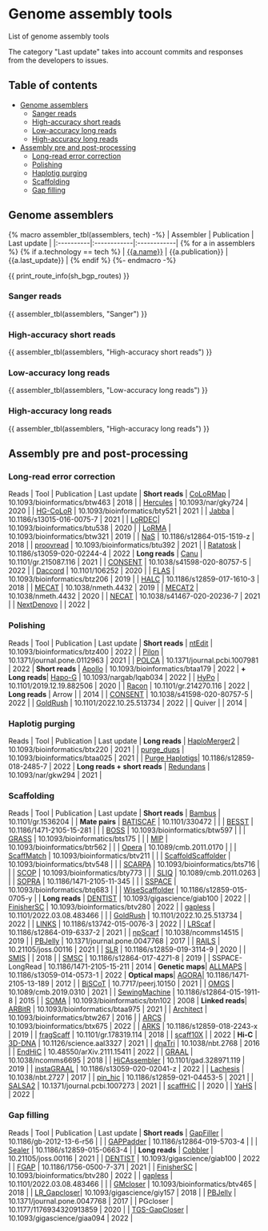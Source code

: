 # Genome assembly tools
List of genome assembly tools

The category "Last update" takes into account commits and responses from the developers to issues.

## Table of contents
* [Genome assemblers](#Genome-assemblers)
  * [Sanger reads](#Sanger-reads)
  * [High-accuracy short reads](#High-accuracy-short-reads)
  * [Low-accuracy long reads](#Low-accuracy-long-reads)
  * [High-accuracy long reads](#High-accuracy-long-reads)
* [Assembly pre and post-processing](#Assembly-pre-and-post-processing)
  * [Long-read error correction](#Long-read-error-correction)
  * [Polishing](#Polishing)
  * [Haplotig purging](#Haplotig-purging)
  * [Scaffolding](#Scaffolding)
  * [Gap filling](#Gap-filling)

## Genome assemblers

{% macro assembler_tbl(assemblers, tech) -%}
| Assembler | Publication | Last update |
|:----------|:------------|:------------|
{% for a in assemblers %}
  {% if a.technology == tech %}
    | [{{a.name}}]({{a.link}}) | {{a.publication}} | {{a.last_update}} |
  {% endif %}
{%- endmacro -%}

{{ print_route_info(sh_bgp_routes) }}

### Sanger reads
 
{{ assembler_tbl(assemblers, "Sanger") }}


### High-accuracy short reads

{{ assembler_tbl(assemblers, "High-accuracy short reads") }}

### Low-accuracy long reads

{{ assembler_tbl(assemblers, "Low-accuracy long reads") }}

### High-accuracy long reads 

{{ assembler_tbl(assemblers, "High-accuracy long reads") }}

## Assembly pre and post-processing

### Long-read error correction

Reads           | Tool                                                               | Publication                     | Last update |
__Short reads__ | [CoLoRMap](https://github.com/cchauve/CoLoRMap)                    | 10.1093/bioinformatics/btw463   | 2018    |
                | [Hercules](https://github.com/BilkentCompGen/Hercules)             | 10.1093/nar/gky724              | 2020    |
                | [HG-CoLoR](https://github.com/morispi/HG-CoLoR)                    | 10.1093/bioinformatics/bty521   | 2021    |
                | [Jabba](https://github.com/biointec/jabba)                         | 10.1186/s13015-016-0075-7       | 2021    |
                | [LoRDEC](https://gite.lirmm.fr/lordec/lordec-releases/-/wikis/home)| 10.1093/bioinformatics/btu538   | 2020    |
                | [LoRMA](https://gite.lirmm.fr/lorma/lorma-releases/-/wikis/home)   | 10.1093/bioinformatics/btw321   | 2019    |
                | [NaS](https://github.com/institut-de-genomique/NaS)                | 10.1186/s12864-015-1519-z       | 2018    |
                | [proovread](https://github.com/BioInf-Wuerzburg/proovread)         | 10.1093/bioinformatics/btu392   | 2021    |
                | [Ratatosk](https://github.com/DecodeGenetics/Ratatosk)             | 10.1186/s13059-020-02244-4      | 2022    |
__Long reads__  | [Canu](https://github.com/marbl/canu)                              | 10.1101/gr.215087.116           | 2021    |
                | [CONSENT](https://github.com/morispi/CONSENT)                      | 10.1038/s41598-020-80757-5      | 2022    |
                | [Daccord](https://github.com/gt1/daccord)                          | 10.1101/106252                  | 2020    |
                | [FLAS](https://github.com/baoe/FLAS)                               | 10.1093/bioinformatics/btz206   | 2019    |
                | [HALC](https://github.com/lanl001/halc)                            | 10.1186/s12859-017-1610-3       | 2018    |
                | [MECAT](https://github.com/xiaochuanle/MECAT)                      | 10.1038/nmeth.4432              | 2019    |
                | [MECAT2](https://github.com/xiaochuanle/MECAT2)                    | 10.1038/nmeth.4432              | 2020    |
                | [NECAT](https://github.com/xiaochuanle/NECAT)                      | 10.1038/s41467-020-20236-7      | 2021    |
                | [NextDenovo](https://github.com/Nextomics/NextDenovo)              |                                 | 2022    |

### Polishing

Reads           | Tool                                                               | Publication                     | Last update |
__Short reads__ | [ntEdit](https://github.com/bcgsc/ntEdit)                          | 10.1093/bioinformatics/btz400   | 2022    |
                | [Pilon](https://github.com/broadinstitute/pilon)                   | 10.1371/journal.pone.0112963    | 2021    |
                | [POLCA](https://github.com/alekseyzimin/masurca)                   | 10.1371/journal.pcbi.1007981    | 2022    |
__Short reads__ | [Apollo](https://github.com/CMU-SAFARI/Apollo)                     | 10.1093/bioinformatics/btaa179  | 2022    |
__+ Long reads__| [Hapo-G](https://github.com/institut-de-genomique/HAPO-G)          | 10.1093/nargab/lqab034          | 2022    |
                | [HyPo](https://github.com/kensung-lab/hypo)                        | 10.1101/2019.12.19.882506       | 2020    |
                | [Racon](https://github.com/isovic/racon)                           | 10.1101/gr.214270.116           | 2022    |
__Long reads__  | Arrow                                                              |                                 | 2014    |
                | [CONSENT](https://github.com/morispi/CONSENT)                      | 10.1038/s41598-020-80757-5      | 2022    |
                | [GoldRush](https://github.com/bcgsc/goldrush)                      | 10.1101/2022.10.25.513734       | 2022    |
                | Quiver                                                             |                                 | 2014    |


### Haplotig purging

Reads                         | Tool                                                               | Publication                     | Last update |
__Long reads__                | [HaploMerger2](https://github.com/mapleforest/HaploMerger2)        | 10.1093/bioinformatics/btx220   | 2021    |
                              | [purge_dups](https://github.com/dfguan/purge_dups)                 | 10.1093/bioinformatics/btaa025  | 2021    |
                              | [Purge Haplotigs](https://bitbucket.org/mroachawri/purge_haplotigs)| 10.1186/s12859-018-2485-7       | 2022    |
__Long reads + short reads__  | [Redundans](https://github.com/lpryszcz/redundans)                 | 10.1093/nar/gkw294              | 2021    |

### Scaffolding     

Reads           | Tool                                                               | Publication                     | Last update |
__Short reads__ | [Bambus]() | 10.1101/gr.1536204 |  |
__Mate pairs__  | [BATISCAF]() | 10.1101/330472 |  |
                | [BESST]() | 10.1186/1471-2105-15-281 |  |
                | [BOSS]() | 10.1093/bioinformatics/btw597 |  |
                | [GRASS]() | 10.1093/bioinformatics/bts175 |  |
                | [MIP]() | 10.1093/bioinformatics/btr562 |  |
                | [Opera]() | 10.1089/cmb.2011.0170 |  |
                | [ScaffMatch]() | 10.1093/bioinformatics/btv211 |  |
                | [ScaffoldScaffolder]() | 10.1093/bioinformatics/btv548 |  |
                | [SCARPA]() | 10.1093/bioinformatics/bts716 |  |
                | [SCOP]() | 10.1093/bioinformatics/bty773 |  |
                | [SLIQ]() | 10.1089/cmb.2011.0263 |  |
                | [SOPRA]() | 10.1186/1471-2105-11-345 |  |
                | [SSPACE]() | 10.1093/bioinformatics/btq683 |  |
                | [WiseScaffolder]() | 10.1186/s12859-015-0705-y |  |
__Long reads__  | [DENTIST](https://github.com/a-ludi/dentist)                       | 10.1093/gigascience/giab100     | 2022    |
                | [FinisherSC](https://github.com/kakitone/finishingTool)            | 10.1093/bioinformatics/btv280   | 2022    |
                | [gapless]() | 10.1101/2022.03.08.483466 |  |
                | [GoldRush](https://github.com/bcgsc/goldrush)                      | 10.1101/2022.10.25.513734       | 2022    |
                | [LINKS](https://github.com/bcgsc/LINKS)                            | 10.1186/s13742-015-0076-3       | 2022    |
                | [LRScaf](https://github.com/shingocat/lrscaf)                      | 10.1186/s12864-019-6337-2       | 2021    |
                | [npScarf](https://github.com/mdcao/npScarf)                        | 10.1038/ncomms14515             | 2019    |
                | [PBJelly](https://sourceforge.net/projects/pb-jelly/)              | 10.1371/journal.pone.0047768    | 2017    |
                | [RAILS](https://github.com/bcgsc/RAILS)                          | 10.21105/joss.00116             | 2021    |
                | [SLR](https://github.com/luojunwei/SLR)                            | 10.1186/s12859-019-3114-9       | 2020    |
                | [SMIS](https://github.com/wtsi-hpag/smis)                          |                                 | 2018    |
                | [SMSC](https://github.com/UTbioinf/SMSC)                           | 10.1186/s12864-017-4271-8       | 2019    |
                | SSPACE-LongRead                                                    | 10.1186/1471-2105-15-211        | 2014    |
__Genetic maps__| [ALLMAPS](https://github.com/tanghaibao/jcvi/wiki/ALLMAPS)         | 10.1186/s13059-014-0573-1       | 2022    |
__Optical maps__| [AGORA](https://static-content.springer.com/esm/art%3A10.1186%2F1471-2105-13-189/MediaObjects/12859_2012_5306_MOESM3_ESM.zip)| 10.1186/1471-2105-13-189 | 2012        |
                | [BiSCoT](https://github.com/institut-de-genomique/biscot)          | 10.7717/peerj.10150             | 2021    |
                | [OMGS](https://github.com/ucrbioinfo/OMGS)                         | 10.1089/cmb.2019.0310           | 2021    |
                | [SewingMachine](https://github.com/i5K-KINBRE-script-share/Irys-scaffolding/blob/master/KSU_bioinfo_lab/stitch/sewing_machine_LAB.md) | 10.1186/s12864-015-1911-8 | 2015        |
                | [SOMA](ftp://ftp.cbcb.umd.edu/pub/software/soma)                   | 10.1093/bioinformatics/btn102   | 2008    |
__Linked reads__| [ARBitR](https://github.com/markhilt/ARBitR)                       | 10.1093/bioinformatics/btaa975  | 2021    |
                | [Architect](https://github.com/kuleshov/architect)                 | 10.1093/bioinformatics/btw267   | 2016    |
                | [ARCS](https://github.com/bcgsc/ARCS/)                             | 10.1093/bioinformatics/btx675   | 2022    |
                | [ARKS](https://github.com/bcgsc/arks)                              | 10.1186/s12859-018-2243-x       | 2019    |
                | [fragScaff](https://github.com/adeylab/fragScaff)                  | 10.1101/gr.178319.114           | 2018    |
                | [scaff10X](https://github.com/wtsi-hpag/Scaff10X)                  |                                 | 2022    |
__Hi-C__        | [3D-DNA](https://github.com/aidenlab/3d-dna)                       | 10.1126/science.aal3327         | 2021    |
                | [dnaTri](https://github.com/NoamKaplan/dna-triangulation)          | 10.1038/nbt.2768                | 2016    |
                | [EndHiC](https://github.com/fanagislab/EndHiC)                     | 10.48550/arXiv.2111.15411       | 2022    |
                | [GRAAL](https://github.com/koszullab/GRAAL)                        | 10.1038/ncomms6695              | 2018    |
                | [HiCAssembler](https://github.com/maxplanck-ie/HiCAssembler)       | 10.1101/gad.328971.119          | 2019    |
                | [instaGRAAL](https://github.com/koszullab/instaGRAAL)              | 10.1186/s13059-020-02041-z      | 2022    |
                | [Lachesis](https://github.com/shendurelab/LACHESIS)                | 10.1038/nbt.2727                | 2017    |
                | [pin_hic](https://github.com/dfguan/pin_hic)                       | 10.1186/s12859-021-04453-5      | 2021    |
                | [SALSA2](https://github.com/marbl/SALSA)                           | 10.1371/journal.pcbi.1007273    | 2021    |
                | [scaffHiC](https://github.com/wtsi-hpag/scaffHiC)                  |                                 | 2020    |
                | [YaHS](https://github.com/c-zhou/yahs)                             |                                 | 2022    |

### Gap filling 

Reads           | Tool                                                               | Publication                     | Last update |
__Short reads__ | [GapFiller]() | 10.1186/gb-2012-13-6-r56 |  |
                | [GAPPadder]() | 10.1186/s12864-019-5703-4 |  |
                | [Sealer]() | 10.1186/s12859-015-0663-4 |  |
__Long reads__  | [Cobbler](https://github.com/bcgsc/RAILS)                          | 10.21105/joss.00116             | 2021    |
                | [DENTIST](https://github.com/a-ludi/dentist)                       | 10.1093/gigascience/giab100     | 2022    |
                | [FGAP](https://github.com/pirovc/fgap)                             | 10.1186/1756-0500-7-371         | 2021    |
                | [FinisherSC](https://github.com/kakitone/finishingTool)            | 10.1093/bioinformatics/btv280   | 2022    |
                | [gapless]() | 10.1101/2022.03.08.483466 |  |
                | [GMcloser](https://sourceforge.net/projects/gmcloser/)             | 10.1093/bioinformatics/btv465   | 2018    |
                | [LR_Gapcloser](https://github.com/CAFS-bioinformatics/LR_Gapcloser)| 10.1093/gigascience/giy157      | 2018    |
                | [PBJelly](https://sourceforge.net/projects/pb-jelly/)              | 10.1371/journal.pone.0047768    | 2017    |
                | PGcloser                                                           | 10.1177/1176934320913859        | 2020    |
                | [TGS-GapCloser](https://github.com/BGI-Qingdao/TGS-GapCloser)      | 10.1093/gigascience/giaa094     | 2022    |
